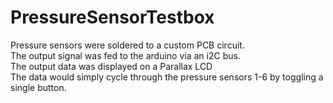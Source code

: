 # PressureSensorTestbox
Pressure sensors were soldered to a custom PCB circuit. <br />
The output signal was fed to the arduino via an i2C bus. <br />
The output data was displayed on a Parallax LCD <br />
The data would simply cycle through the pressure sensors 1-6 by toggling a single button.
